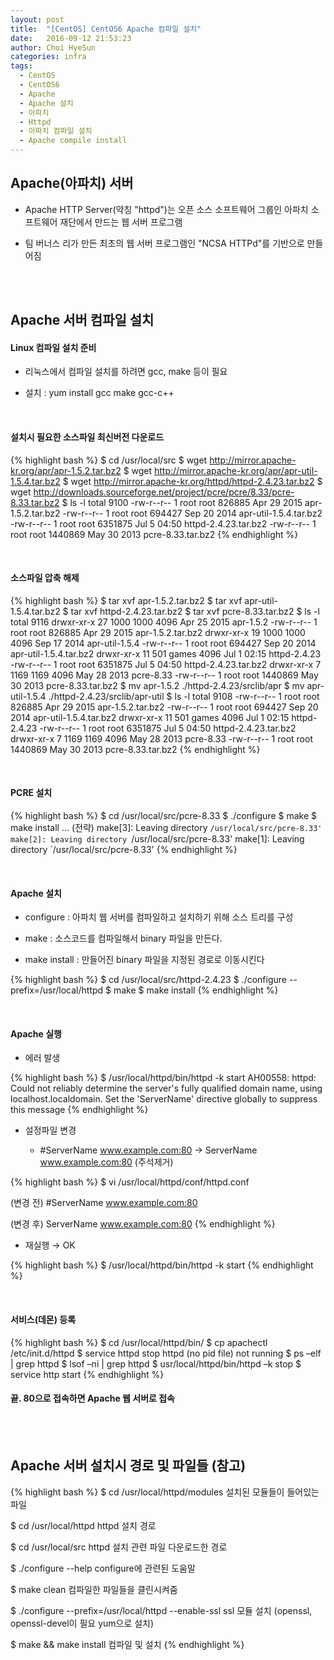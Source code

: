 ```yaml
---
layout: post
title:  "[CentOS] CentOS6 Apache 컴파일 설치"
date:   2016-09-12 21:53:23
author: Choi HyeSun
categories: infra
tags:
  - CentOS
  - CentOS6
  - Apache
  - Apache 설치
  - 아파치
  - Httpd
  - 아파치 컴파일 설치
  - Apache compile install
---
```



## Apache(아파치) 서버

- Apache HTTP Server(약칭 "httpd")는 오픈 소스 소프트웨어 그룹인 아파치 소프트웨어 재단에서 만드는 웹 서버 프로그램

- 팀 버너스 리가 만든 최초의 웹 서버 프로그램인 "NCSA HTTPd"를 기반으로 만들어짐

<br>
<br>

## Apache 서버 컴파일 설치

#### Linux 컴파일 설치 준비

- 리눅스에서 컴파일 설치를 하려면 gcc, make 등이 필요

- 설치 : yum install gcc make gcc-c++

<br>

#### 설치시 필요한 소스파일 최신버전 다운로드

{% highlight bash %}
$ cd /usr/local/src
$ wget http://mirror.apache-kr.org/apr/apr-1.5.2.tar.bz2
$ wget http://mirror.apache-kr.org/apr/apr-util-1.5.4.tar.bz2
$ wget http://mirror.apache-kr.org/httpd/httpd-2.4.23.tar.bz2
$ wget http://downloads.sourceforge.net/project/pcre/pcre/8.33/pcre-8.33.tar.bz2
$ ls -l
total 9100
-rw-r--r-- 1 root root  826885 Apr 29  2015 apr-1.5.2.tar.bz2
-rw-r--r-- 1 root root  694427 Sep 20  2014 apr-util-1.5.4.tar.bz2
-rw-r--r-- 1 root root 6351875 Jul  5 04:50 httpd-2.4.23.tar.bz2
-rw-r--r-- 1 root root 1440869 May 30  2013 pcre-8.33.tar.bz2
{% endhighlight %}

<br>

#### 소스파일 압축 해제

{% highlight bash %}
$ tar xvf apr-1.5.2.tar.bz2
$ tar xvf apr-util-1.5.4.tar.bz2
$ tar xvf httpd-2.4.23.tar.bz2
$ tar xvf pcre-8.33.tar.bz2
$ ls -l
total 9116
drwxr-xr-x 27 1000  1000    4096 Apr 25  2015 apr-1.5.2
-rw-r--r--  1 root root   826885 Apr 29  2015 apr-1.5.2.tar.bz2
drwxr-xr-x 19 1000  1000    4096 Sep 17  2014 apr-util-1.5.4
-rw-r--r--  1 root root   694427 Sep 20  2014 apr-util-1.5.4.tar.bz2
drwxr-xr-x 11  501 games    4096 Jul  1 02:15 httpd-2.4.23
-rw-r--r--  1 root root  6351875 Jul  5 04:50 httpd-2.4.23.tar.bz2
drwxr-xr-x  7 1169  1169    4096 May 28  2013 pcre-8.33
-rw-r--r--  1 root root  1440869 May 30  2013 pcre-8.33.tar.bz2
$ mv apr-1.5.2 ./httpd-2.4.23/srclib/apr
$ mv apr-util-1.5.4 ./httpd-2.4.23/srclib/apr-util
$ ls -l
total 9108
-rw-r--r--  1 root root   826885 Apr 29  2015 apr-1.5.2.tar.bz2
-rw-r--r--  1 root root   694427 Sep 20  2014 apr-util-1.5.4.tar.bz2
drwxr-xr-x 11  501 games    4096 Jul  1 02:15 httpd-2.4.23
-rw-r--r--  1 root root  6351875 Jul  5 04:50 httpd-2.4.23.tar.bz2
drwxr-xr-x  7 1169  1169    4096 May 28  2013 pcre-8.33
-rw-r--r--  1 root root  1440869 May 30  2013 pcre-8.33.tar.bz2
{% endhighlight %}

<br>

#### PCRE 설치

{% highlight bash %}
$ cd /usr/local/src/pcre-8.33
$ ./configure
$ make
$ make install
 ... (전략)
make[3]: Leaving directory `/usr/local/src/pcre-8.33'
make[2]: Leaving directory `/usr/local/src/pcre-8.33'
make[1]: Leaving directory `/usr/local/src/pcre-8.33'
{% endhighlight %}

<br>

#### Apache 설치

- configure : 아파치 웹 서버를 컴파일하고 설치하기 위해 소스 트리를 구성

- make : 소스코드를 컴파일해서 binary 파일을 만든다.

- make install : 만들어진 binary 파일을 지정된 경로로 이동시킨다

{% highlight bash %}
$ cd /usr/local/src/httpd-2.4.23
$ ./configure --prefix=/usr/local/httpd
$ make
$ make install
{% endhighlight %}

<br>

#### Apache 실행

- 에러 발생

{% highlight bash %}
$ /usr/local/httpd/bin/httpd -k start
AH00558: httpd: Could not reliably determine the server's fully qualified domain name, using localhost.localdomain. Set the 'ServerName' directive globally to suppress this message
{% endhighlight %}

- 설정파일 변경

  - #ServerName www.example.com:80 → ServerName www.example.com:80 (주석제거)
  
{% highlight bash %}
$ vi /usr/local/httpd/conf/httpd.conf

(변경 전)
#ServerName www.example.com:80

(변경 후)
ServerName www.example.com:80
{% endhighlight %}

- 재실행 → OK

{% highlight bash %}
$ /usr/local/httpd/bin/httpd -k start
{% endhighlight %}

<br>

#### 서비스(데몬) 등록

{% highlight bash %}
$ cd /usr/local/httpd/bin/
$ cp apachectl /etc/init.d/httpd
$ service httpd stop
httpd (no pid file) not running
$ ps –elf | grep httpd
$ lsof –ni | grep httpd
$ usr/local/httpd/bin/httpd –k stop
$ service http start
{% endhighlight %}

#### 끝. 80으로 접속하면 Apache 웹 서버로 접속

<br>
<br>

## Apache 서버 설치시 경로 및 파일들 (참고)

{% highlight bash %}
$ cd /usr/local/httpd/modules
설치된 모듈들이 들어있는 파일

$ cd /usr/local/httpd
httpd 설치 경로

$ cd /usr/local/src
httpd 설치 관련 파일 다운로드한 경로

$ ./configure --help
configure에 관련된 도움말

$ make clean
컴파일한 파일들을 클린시켜줌

$ ./configure --prefix=/usr/local/httpd --enable-ssl
ssl 모듈 설치 (openssl, openssl-devel이 필요 yum으로 설치)

$ make && make install
컴파일 및 설치
{% endhighlight %}
